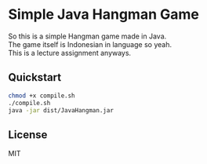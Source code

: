 # Simple Java Hangman Game

So this is a simple Hangman game made in Java.  
The game itself is Indonesian in language so yeah.  
This is a lecture assignment anyways.

## Quickstart

```bash
chmod +x compile.sh
./compile.sh
java -jar dist/JavaHangman.jar
```

## License

MIT
